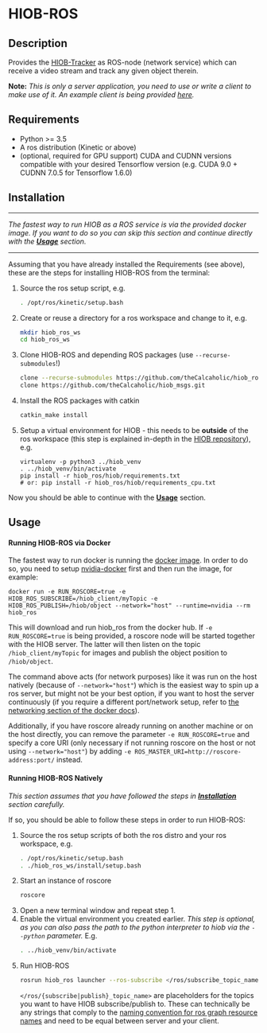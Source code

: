 # HIOB-ROS

## Description

Provides the [HIOB-Tracker](https://github.com/kratenko/HIOB) 
as ROS-node (network service) which can receive a video stream
and track any given object therein.

__Note:__ _This is only a server application, you need to use or write a
client to make use of it. An example client is being provided
[here](https://github.com/theCalcaholic/hiob_example_client)._

## Requirements
- Python >= 3.5
- A ros distribution (Kinetic or above)
- (optional, required for GPU support) CUDA and CUDNN versions 
    compatible with your desired Tensorflow version
    (e.g. CUDA 9.0 + CUDNN 7.0.5 for Tensorflow 1.6.0) 

##  Installation

---------------------
_The fastest way to run HIOB as a ROS service is via the provided docker image.
If you want to do so you can skip this section and continue directly with the [**Usage**](#usage) section._

---------------------

Assuming that you have already installed the Requirements (see above),
these are the steps for installing HIOB-ROS from the terminal:

1. Source the ros setup script, e.g.
    ```sh
    . /opt/ros/kinetic/setup.bash
    ```
2. Create or reuse a directory for a ros workspace and change to it, e.g.
    ```sh
    mkdir hiob_ros_ws
    cd hiob_ros_ws
    ```
3. Clone HIOB-ROS and depending ROS packages (use `--recurse-submodules`!)
    ```sh
    clone --recurse-submodules https://github.com/theCalcaholic/hiob_ros.git
    clone https://github.com/theCalcaholic/hiob_msgs.git
    ```
4. Install the ROS packages with catkin
    ```sh
    catkin_make install
    ```
5. Setup a virtual environment for HIOB - this needs to be
    __outside__ of the ros workspace (this step is explained in-depth in
    the [HIOB repository](https://github.com/kratenko/HIOB/blob/master/README.md)), e.g.
    ```
    virtualenv -p python3 ../hiob_venv
    . ../hiob_venv/bin/activate
    pip install -r hiob_ros/hiob/requirements.txt
    # or: pip install -r hiob_ros/hiob/requirements_cpu.txt
    ```

Now you should be able to continue with the [**Usage**](#Usage) section.

## Usage

#### Running HIOB-ROS via Docker

The fastest way to run docker is running the [docker image](https://hub.docker.com/r/thecalcaholic/hiob_ros/).
In order to do so, you need to setup [nvidia-docker](https://github.com/NVIDIA/nvidia-docker) first and then run the
image, for example:

```
docker run -e RUN_ROSCORE=true -e HIOB_ROS_SUBSCRIBE=/hiob_client/myTopic -e HIOB_ROS_PUBLISH=/hiob/object --network="host" --runtime=nvidia --rm hiob_ros
```
This will download and run hiob_ros from the docker hub. If `-e RUN_ROSCORE=true` is being provided, a roscore
node will be started together with the HIOB server. The latter will then listen on the topic `/hiob_client/myTopic`
for images and publish the object position to `/hiob/object`.

The command above acts (for network purposes) like it was run on the host natively (because of `--network="host"`)
which is the easiest way to spin up a ros server, but might not be your best option, if you want to host the server
continuously (if you require a different port/network setup, refer to
[the networking section of the docker docs](https://docs.docker.com/network/)).

Additionally, if you have roscore already running on another machine or on the host directly, you can remove the
parameter `-e RUN_ROSCORE=true` and specify a core URI (only necessary if not running roscore on the host or not using
`--network="host"`) by adding `-e ROS_MASTER_URI=http://roscore-address:port/` instead.  
 

#### Running HIOB-ROS Natively

_This section assumes that you have followed the steps in [**Installation**](#Installation) section carefully._

If so, you should be able to follow these steps in order to run HIOB-ROS:

1. Source the ros setup scripts of both the ros distro and your ros workspace, e.g.
    ```sh
    . /opt/ros/kinetic/setup.bash
    . ./hiob_ros_ws/install/setup.bash
    ```    
2. Start an instance of roscore
    ```sh
    roscore
    ```
3. Open a new terminal window and repeat step 1. 
4. Enable the virtual environment you created earlier. _This step is
    optional, as you can also pass the path to the python interpreter
    to hiob via the `--python` parameter._ E.g.
    ```sh
    . ../hiob_venv/bin/activate
    ```
5. Run HIOB-ROS
    ```sh
    rosrun hiob_ros launcher --ros-subscribe </ros/subscribe_topic_name> --ros-publish </ros/publish_topic_name>
    ```
    `</ros/{subscribe|publish}_topic_name>` are placeholders for the topics you want to have
    HIOB subscribe/publish to. These can technically be any strings that comply to the
    [naming convention for ros graph resource names](https://wiki.ros.org/Names#Valid_Names) and need to be equal
    between server and your client.